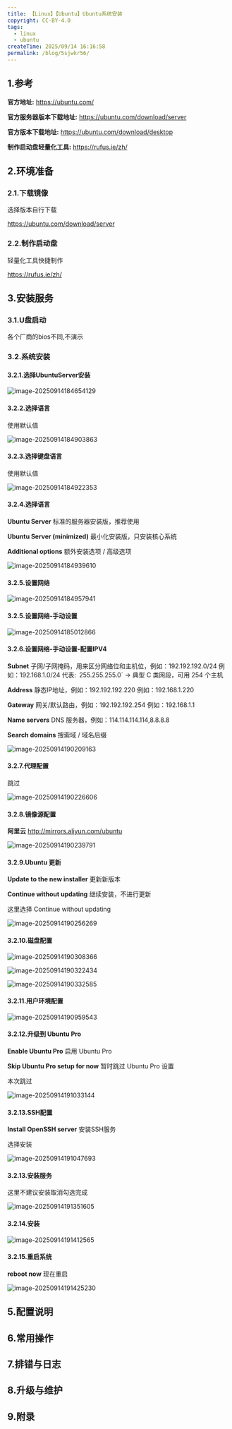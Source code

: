 ```yaml
---
title: 【Linux】【Ubuntu】Ubuntu系统安装
copyright: CC-BY-4.0
tags:
  - linux
  - ubuntu
createTime: 2025/09/14 16:16:58
permalink: /blog/5sjwkr56/
---
```


## 1.参考

**官方地址:**
https://ubuntu.com/

**官方服务器版本下载地址:**
https://ubuntu.com/download/server

**官方版本下载地址:**
https://ubuntu.com/download/desktop

**制作启动盘轻量化工具:**
https://rufus.ie/zh/

## 2.环境准备

### 2.1.下载镜像

选择版本自行下载

https://ubuntu.com/download/server

### 2.2.制作启动盘

轻量化工具快捷制作

https://rufus.ie/zh/

## 3.安装服务

### 3.1.U盘启动

各个厂商的bios不同,不演示

### 3.2.系统安装

#### 3.2.1.选择UbuntuServer安装

![image-20250914184654129](./../.vuepress/images/image-20250914184654129.png)

#### 3.2.2.选择语言

使用默认值

![image-20250914184903863](./../.vuepress/images/image-20250914184903863.png)

#### 3.2.3.选择键盘语言

使用默认值 

![image-20250914184922353](./../.vuepress/images/image-20250914184922353.png)

#### 3.2.4.选择语言

**Ubuntu Server** 标准的服务器安装版，推荐使用

**Ubuntu Server (minimized)** 最小化安装版，只安装核心系统

**Additional options** 额外安装选项 / 高级选项

![image-20250914184939610](./../.vuepress/images/image-20250914184939610.png)

#### 3.2.5.设置网络

![image-20250914184957941](./../.vuepress/images/image-20250914184957941.png)

#### 3.2.5.设置网络-手动设置

![image-20250914185012866](./../.vuepress/images/image-20250914185012866.png)

#### 3.2.6.设置网络-手动设置-配置IPV4

**Subnet** 子网/子网掩码，用来区分网络位和主机位，例如：192.192.192.0/24 例如：192.168.1.0/24 代表:` `255.255.255.0` → 典型 C 类网段，可用 254 个主机

**Address** 静态IP地址，例如：192.192.192.220 例如：192.168.1.220

**Gateway** 网关/默认路由，例如：192.192.192.254 例如：192.168.1.1

**Name servers** DNS 服务器，例如：114.114.114.114,8.8.8.8

**Search domains** 搜索域 / 域名后缀

![image-20250914190209163](./../.vuepress/images/image-20250914190209163.png)

#### 3.2.7.代理配置

跳过

![image-20250914190226606](./../.vuepress/images/image-20250914190226606.png)

#### 3.2.8.镜像源配置

**阿里云** http://mirrors.aliyun.com/ubuntu

![image-20250914190239791](./../.vuepress/images/image-20250914190239791.png)

#### 3.2.9.Ubuntu 更新

**Update to the new installer** 更新新版本

**Continue without updating** 继续安装，不进行更新

这里选择 Continue without updating

![image-20250914190256269](./../.vuepress/images/image-20250914190256269.png)

#### 3.2.10.磁盘配置

![image-20250914190308366](./../.vuepress/images/image-20250914190308366.png)

![image-20250914190322434](./../.vuepress/images/image-20250914190322434.png)

![image-20250914190332585](./../.vuepress/images/image-20250914190332585.png)

#### 3.2.11.用户环境配置

![image-20250914190959543](./../.vuepress/images/image-20250914190959543.png)

#### 3.2.12.升级到 Ubuntu Pro

**Enable Ubuntu Pro** 启用 Ubuntu Pro

**Skip Ubuntu Pro setup for now** 暂时跳过 Ubuntu Pro 设置

本次跳过

![image-20250914191033144](./../.vuepress/images/image-20250914191033144.png)

#### 3.2.13.SSH配置

**Install OpenSSH server** 安装SSH服务

选择安装

![image-20250914191047693](./../.vuepress/images/image-20250914191047693.png)

#### 3.2.13.安装服务

这里不建议安装取消勾选完成

![image-20250914191351605](./../.vuepress/images/image-20250914191351605.png)

#### 3.2.14.安装

![image-20250914191412565](./../.vuepress/images/image-20250914191412565.png)

#### 3.2.15.重启系统

**reboot now** 现在重启

![image-20250914191425230](./../.vuepress/images/image-20250914191425230.png)

## 5.配置说明

## 6.常用操作

## 7.排错与日志

## 8.升级与维护

## 9.附录

